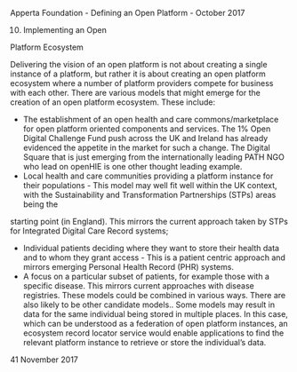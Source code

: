 Apperta Foundation - Defining an Open Platform - October 2017

10. Implementing an Open

Platform Ecosystem

Delivering the vision of an open platform
is not about creating a single instance of
a platform, but rather it is about creating
an open platform ecosystem where a
number of platform providers compete for
business with each other.
There are various models that might
emerge for the creation of an open
platform ecosystem. These include:
* The establishment of an open health
and care commons/marketplace for
open platform oriented components
and services. The 1% Open Digital
Challenge Fund push across the UK
and Ireland has already evidenced
the appetite in the market for such a
change. The Digital Square that is just
emerging from the internationally
leading PATH NGO who lead on
openHIE is one other thought leading
example.
* Local health and care communities
providing a platform instance for their
populations - This model may well fit
well within the UK context, with the
Sustainability and Transformation
Partnerships (STPs) areas being the

starting point (in England). This
mirrors the current approach taken by
STPs for Integrated Digital Care Record
systems;
* Individual patients deciding where
they want to store their health data and
to whom they grant access - This is a
patient centric approach and mirrors
emerging Personal Health Record
(PHR) systems.
* A focus on a particular subset of
patients, for example those with a
specific disease. This mirrors current
approaches with disease registries.
These models could be combined in
various ways. There are also likely to be
other candidate models.. Some models
may result in data for the same individual
being stored in multiple places. In this
case, which can be understood as a
federation of open platform instances, an
ecosystem record locator service would
enable applications to find the relevant
platform instance to retrieve or store the
individual’s data.

41
November 2017

